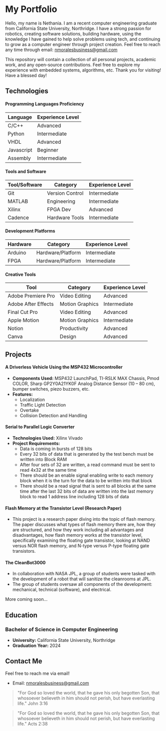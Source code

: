 # My Portfolio

Hello, my name is Nethania. I am a recent computer engineering graduate from California State University, Northridge. I have a strong passion for robotics, creating software solutions, building hardware, using the knowledge I have gained to help solve problems using tech, and continuing to grow as a computer engineer through project creation. Feel free to reach any time through email: nmoralesbusiness@gmail.com

This repository will contain a collection of all personal projects, academic work, and any open-source contributions. Feel free to explore my experience with embedded systems, algorithms, etc. Thank you for visiting! Have a blessed day!

## Technologies
#### Programming Languages Proficiency

| Language       | Experience Level  |
|----------------|-------------------|
| C/C++          | Advanced          |
| Python         | Intermediate      |
| VHDL           | Advanced          |
| Javascript     | Beginner          |
| Assembly       | Intermediate      |

#### Tools and Software
| Tool/Software       | Category         | Experience Level  |
|---------------------|------------------|-------------------|
| Git                 | Version Control  | Intermediate      |
| MATLAB              | Engineering      | Intermediate      |
| Xilinx              | FPGA Dev         | Advanced          |
| Cadence             | Hardware Tools   | Intermediate      |

#### Development Platforms
| Hardware            | Category         | Experience Level  |
|---------------------|------------------|-------------------|
| Arduino             | Hardware/Platform| Intermediate      |
| FPGA                | Hardware/Platform| Intermediate      |

#### Creative Tools
| Tool                | Category         | Experience Level  |
|---------------------|------------------|-------------------|
| Adobe Premiere Pro  | Video Editing    | Advanced          |
| Adobe After Effects | Motion Graphics  | Intermediate      |
| Final Cut Pro       | Video Editing    | Advanced          |
| Apple Motion        | Motion Graphics  | Intermediate      |
| Notion              | Productivity     | Advanced          |
| Canva               | Design           | Advanced          |


## Projects
#### A Driverless Vehicle Using the MSP432 Microcontroller
- **Components Used:** MSP432 LaunchPad, TI-RSLK MAX Chassis, Pmod COLOR, Sharp GP2Y0A21YK0F Analog Distance Sensor (10 – 80 cm), bumper switches, piezo buzzers, etc.
- **Features:**
  - Localization
  - Traffic Light Detection
  - Overtake
  - Collision Detection and Handling

#### Serial to Parallel Logic Converter
- **Technologies Used:** Xilinx Vivado
- **Project Requirements:**
  - Data is coming in bursts of 128 bits
  - Every 32 bits of data that is generated by the test bench must be written
into Block RAM
  - After four sets of 32 are written, a read command must be sent to read
4x32 at the same time
  - There should be an enable signal enabling write to each memory block
when it is the turn for the data to be written into that block
  - There should be a read signal that is sent to all blocks at the same time
after the last 32 bits of data are written into the last memory block to read
1 address line including 128 bits of data

#### Flash Memory at the Transistor Level (Research Paper)
- This project is a research paper diving into the topic of flash memory. The paper discusses what types of flash memory there are, how they are structured, and how they work including all advantages and disadvantages, how flash memory works at the transistor level, specifically examining the floating gate transistor, looking at NAND versus NOR flash memory, and N-type versus P-type floating gate transistors.

#### The CleanBot3000
- In collaboration with NASA JPL, a group of students were tasked with the
development of a robot that will sanitize the cleanrooms at JPL.
- The group of students oversaw all components of the development: mechanical,
technical (software), and electrical.

More coming soon...

## Education
### Bachelor of Science in Computer Engineering
- **University:** California State University, Northridge
- **Graduation Year:** 2024

## Contact Me
Feel free to reach me via email!
- Email: nmoralesbusiness@gmail.com

> "For God so loved the world, that he gave his only begotten Son, that whosoever believeth in him should not perish, but have everlasting life." John 3:16

>"For God so loved the world, that he gave his only begotten Son, that whosoever believeth in him should not perish, but have everlasting life." Acts 2:38
